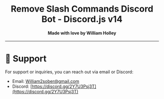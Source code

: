 <h1 align="center">
   Remove Slash Commands Discord Bot - Discord.js v14
</h1>
<h4 align="center">Made with love by William Holley</h4>

---------

# 💖 Support
For support or inquiries, you can reach out via email or Discord:

- Email: [William2sober@gmail.com](mailto:William2sober@gmail.com)
- Discord: [https://discord.gg/2Y7U3Psj3T](https://discord.gg/2Y7U3Psj3T)
